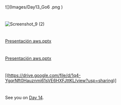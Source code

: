 

![](Images/Day13_Go6                   .png                )

#
![Screenshot_9 (2)](https://user-images.githubusercontent.com/96561825/169445530-f4249210-44cb-42b8-8218-adb7fc117b5a.png)
#
#
[Presentación   aws.pptx](https://github.com/MisDiasdeDevOps/AWS-001/files/8735692/Presentacion.aws.pptx)
#
#
[Presentación   aws.pptx](https://github.com/MisDiasdeDevOps/AWS-001/files/8735693/Presentacion.aws.pptx)
#
#
#
[(https://drive.google.com/file/d/1q4-YgqrNft0Hauznmi61sVE6HXFJttKL/view?usp=sharing)]


###
#
#
##
#
#
#
##
#

See you on [Day 14](day14.md).
